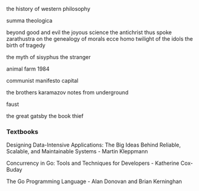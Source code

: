 

the history of western philosophy

summa theologica

beyond good and evil
the joyous science
the antichrist
thus spoke zarathustra
on the genealogy of morals
ecce homo
twilight of the idols
the birth of tragedy

the myth of sisyphus
the stranger

animal farm
1984

communist manifesto
capital

the brothers karamazov
notes from underground

faust

the great gatsby
the book thief
### Textbooks

Designing Data-Intensive Applications: The Big Ideas Behind Reliable, Scalable, and Maintainable Systems - Martin Kleppmann

Concurrency in Go: Tools and Techniques for Developers - Katherine Cox-Buday

The Go Programming Language - Alan Donovan and Brian Kerninghan